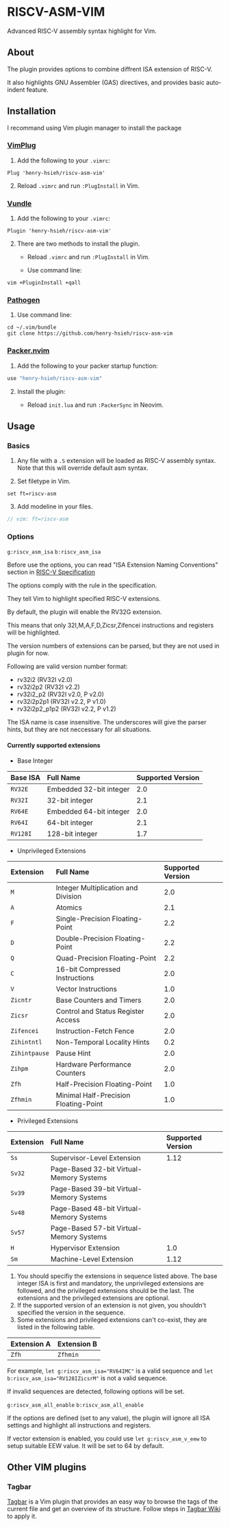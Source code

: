 # RISCV-ASM-VIM

Advanced RISC-V assembly syntax highlight for Vim.

## About

The plugin provides options to combine diffrent ISA extension of RISC-V.

It also highlights GNU Assembler (GAS) directives, and provides basic auto-indent feature.

## Installation

I recommand using Vim plugin manager to install the package

### [VimPlug](https://github.com/junegunn/vim-plug)

1. Add the following to your `.vimrc`:

```VimL
Plug 'henry-hsieh/riscv-asm-vim'
```

2. Reload `.vimrc` and run `:PlugInstall` in Vim.

### [Vundle](https://github.com/VundleVim/Vundle.vim)

1. Add the following to your `.vimrc`:

```VimL
Plugin 'henry-hsieh/riscv-asm-vim'
```

2. There are two methods to install the plugin.

    * Reload `.vimrc` and run `:PlugInstall` in Vim.

    * Use command line:

```Shell
vim +PluginInstall +qall
```

### [Pathogen](https://github.com/tpope/vim-pathogen)

1. Use command line:

```Shell
cd ~/.vim/bundle
git clone https://github.com/henry-hsieh/riscv-asm-vim
```

### [Packer.nvim](https://github.com/wbthomason/packer.nvim)

1. Add the following to your packer startup function:

```lua
use "henry-hsieh/riscv-asm-vim"
```

2. Install the plugin:

    * Reload `init.lua` and run `:PackerSync` in Neovim.

## Usage

### Basics

1. Any file with a `.S` extension will be loaded as RISC-V assembly syntax.
   Note that this will override default asm syntax.

2. Set filetype in Vim.

```VimL
set ft=riscv-asm
```

3. Add modeline in your files.

```c
// vim: ft=riscv-asm
```

### Options

`g:riscv_asm_isa` `b:riscv_asm_isa`

Before use the options, you can read "ISA Extension Naming Conventions" section in [RISC-V Specification](https://github.com/riscv/riscv-isa-manual/releases/download/Ratified-IMAFDQC/riscv-spec-20191213.pdf)

The options comply with the rule in the specification.

They tell Vim to highlight specified RISC-V extensions.

By default, the plugin will enable the RV32G extension.

This means that only 32I,M,A,F,D,Zicsr,Zifencei instructions and registers will be highlighted.

The version numbers of extensions can be parsed, but they are not used in plugin for now.

Following are valid version number format:

* rv32i2 (RV32I v2.0)
* rv32i2p2 (RV32I v2.2)
* rv32i2_p2 (RV32I v2.0, P v2.0)
* rv32i2p2p1 (RV32I v2.2, P v1.0)
* rv32i2p2_p1p2 (RV32I v2.2, P v1.2)

The ISA name is case insensitive. The underscores will give the parser hints, but they are not neccessary for all situations.

#### Currently supported extensions

* Base Integer

| Base ISA               | Full Name                                          | Supported Version |
|:---------------------- |:-------------------------------------------------- |:----------------- |
| `RV32E`                | Embedded 32-bit integer                            | 2.0               |
| `RV32I`                | 32-bit integer                                     | 2.1               |
| `RV64E`                | Embedded 64-bit integer                            | 2.0               |
| `RV64I`                | 64-bit integer                                     | 2.1               |
| `RV128I`               | 128-bit integer                                    | 1.7               |

* Unprivileged Extensions

| Extension              | Full Name                                          | Supported Version |
|:---------------------- |:-------------------------------------------------- |:----------------- |
| `M`                    | Integer Multiplication and Division                | 2.0               |
| `A`                    | Atomics                                            | 2.1               |
| `F`                    | Single-Precision Floating-Point                    | 2.2               |
| `D`                    | Double-Precision Floating-Point                    | 2.2               |
| `Q`                    | Quad-Precision Floating-Point                      | 2.2               |
| `C`                    | 16-bit Compressed Instructions                     | 2.0               |
| `V`                    | Vector Instructions                                | 1.0               |
| `Zicntr`               | Base Counters and Timers                           | 2.0               |
| `Zicsr`                | Control and Status Register Access                 | 2.0               |
| `Zifencei`             | Instruction-Fetch Fence                            | 2.0               |
| `Zihintntl`            | Non-Temporal Locality Hints                        | 0.2               |
| `Zihintpause`          | Pause Hint                                         | 2.0               |
| `Zihpm`                | Hardware Performance Counters                      | 2.0               |
| `Zfh`                  | Half-Precision Floating-Point                      | 1.0               |
| `Zfhmin`               | Minimal Half-Precision Floating-Point              | 1.0               |

* Privileged Extensions

| Extension              | Full Name                                          | Supported Version |
|:---------------------- |:-------------------------------------------------- |:----------------- |
| `Ss`                   | Supervisor-Level Extension                         | 1.12              |
| `Sv32`                 | Page-Based 32-bit Virtual-Memory Systems           |                   |
| `Sv39`                 | Page-Based 39-bit Virtual-Memory Systems           |                   |
| `Sv48`                 | Page-Based 48-bit Virtual-Memory Systems           |                   |
| `Sv57`                 | Page-Based 57-bit Virtual-Memory Systems           |                   |
| `H`                    | Hypervisor Extension                               | 1.0               |
| `Sm`                   | Machine-Level Extension                            | 1.12              |

1. You should specifiy the extensions in sequence listed above. The base integer ISA is first and mandatory, the unprivileged extensions are followed, and the privileged extensions should be the last. The extensions and the privileged extensions are optional.
2. If the supported version of an extension is not given, you shouldn't specified the version in the sequence.
3. Some extensions and privileged extensions can't co-exist, they are listed in the following table.

| Extension A                                        | Extension B                                |
|:-------------------------------------------------- |:-------------------------------------------------- |
| `Zfh`                                              | `Zfhmin`                                           |

For example, `let g:riscv_asm_isa="RV64IMC"` is a valid sequence and `let b:riscv_asm_isa="RV128IZicsrM"` is not a valid sequence.

If invalid sequences are detected, following options will be set.

`g:riscv_asm_all_enable` `b:riscv_asm_all_enable`

If the options are defined (set to any value), the plugin will ignore all ISA settings and highlight all instructions and registers.

If vector extension is enabled, you could use `let g:riscv_asm_v_eew` to setup suitable EEW value. It will be set to 64 by default.

## Other VIM plugins

### Tagbar
[Tagbar](https://github.com/preservim/tagbar) is a Vim plugin that provides an easy way to browse the tags of the current file and get an overview of its structure. Follow steps in [Tagbar Wiki](https://github.com/preservim/tagbar/wiki#risc-v-asm) to apply it.
